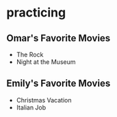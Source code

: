 # practicing

## Omar's Favorite Movies
-   The Rock
-   Night at the Museum

## Emily's Favorite Movies
- Christmas Vacation
- Italian Job